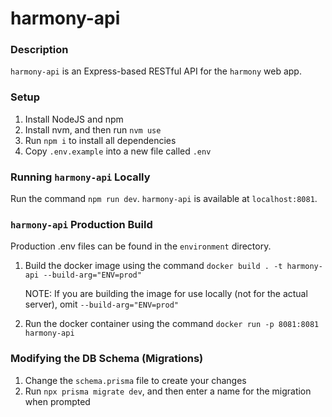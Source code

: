 # harmony-api

### Description

`harmony-api` is an Express-based RESTful API for the `harmony` web app.

### Setup

1. Install NodeJS and npm
2. Install nvm, and then run `nvm use`
3. Run `npm i` to install all dependencies
4. Copy `.env.example` into a new file called `.env`

### Running `harmony-api` Locally

Run the command `npm run dev`.
`harmony-api` is available at `localhost:8081`.

### `harmony-api` Production Build

Production .env files can be found in the `environment` directory.

1. Build the docker image using the command `docker build . -t harmony-api --build-arg="ENV=prod"`

   NOTE: If you are building the image for use locally (not for the actual server), omit `--build-arg="ENV=prod"`

2. Run the docker container using the command `docker run -p 8081:8081 harmony-api`

### Modifying the DB Schema (Migrations)

1. Change the `schema.prisma` file to create your changes
2. Run `npx prisma migrate dev`, and then enter a name for the migration when prompted
